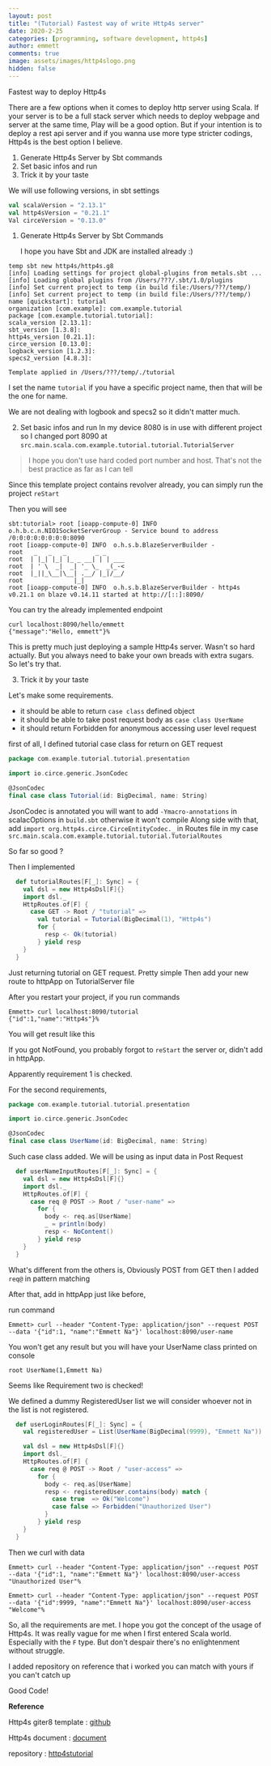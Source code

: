 ```yaml
---
layout: post
title: "(Tutorial) Fastest way of write Http4s server"
date: 2020-2-25
categories: [programming, software development, http4s]
author: emmett
comments: true
image: assets/images/http4slogo.png
hidden: false
---
```

Fastest way to deploy Http4s

There are a few options when it comes to deploy http server using Scala. If your server is to be a full stack server which needs to deploy webpage and server at the same time, Play will be a good option. But if your intention is to deploy a rest api server and if you wanna use more type stricter  codings, Http4s is the best option I believe.

1. Generate Http4s Server by Sbt commands
2. Set basic infos and run
3. Trick it by your taste

We will use following versions, in sbt settings
```scala
val scalaVersion = "2.13.1"
val http4sVersion = "0.21.1"
Val circeVersion = "0.13.0"
```

1. Generate Http4s Server by Sbt Commands

	I hope you have Sbt and JDK are installed already :)

```
temp sbt new http4s/http4s.g8
[info] Loading settings for project global-plugins from metals.sbt ...
[info] Loading global plugins from /Users/???/.sbt/1.0/plugins
[info] Set current project to temp (in build file:/Users/???/temp/)
[info] Set current project to temp (in build file:/Users/???/temp/)
name [quickstart]: tutorial
organization [com.example]: com.example.tutorial
package [com.example.tutorial.tutorial]:
scala_version [2.13.1]:
sbt_version [1.3.8]:
http4s_version [0.21.1]:
circe_version [0.13.0]:
logback_version [1.2.3]:
specs2_version [4.8.3]:

Template applied in /Users/???/temp/./tutorial

```

I set the name `tutorial` if you have a specific project name, then that will be the one for name.

We are not dealing with logbook and specs2 so it didn't matter much.

2. Set basic infos and run
In my device 8080 is in use with different project so I changed port 8090 at `src.main.scala.com.example.tutorial.tutorial.TutorialServer`

> I hope you don't use hard coded port number and host. That's not the best practice as far as I can tell

Since this template project contains revolver already, you can simply run the project `reStart`

Then you will see

```
sbt:tutorial> root [ioapp-compute-0] INFO  o.h.b.c.n.NIO1SocketServerGroup - Service bound to address /0:0:0:0:0:0:0:0:8090
root [ioapp-compute-0] INFO  o.h.s.b.BlazeServerBuilder -
root   _   _   _        _ _
root  | |_| |_| |_ _ __| | | ___
root  | ' \  _|  _| '_ \_  _(_-<
root  |_||_\__|\__| .__/ |_|/__/
root              |_|
root [ioapp-compute-0] INFO  o.h.s.b.BlazeServerBuilder - http4s v0.21.1 on blaze v0.14.11 started at http://[::]:8090/
```

You can try the already implemented endpoint

```
curl localhost:8090/hello/emmett
{"message":"Hello, emmett"}%
```

This is pretty much just deploying a sample Http4s server. Wasn't so hard actually.
But you always need to bake your own breads with extra sugars. So let's try that.

3. Trick it by your taste

Let's make some requirements.
- it should be able to return `case class` defined object
- it should be able to take post request body as `case class UserName`
- it should return Forbidden for anonymous accessing user level request

first of all, I defined tutorial case class for return on GET request
```scala
package com.example.tutorial.tutorial.presentation

import io.circe.generic.JsonCodec

@JsonCodec
final case class Tutorial(id: BigDecimal, name: String)
```

JsonCodec is annotated you will want to add `-Ymacro-annotations` in scalacOptions in `build.sbt` otherwise it won't compile
Along side with that, add `import org.http4s.circe.CirceEntityCodec._` in Routes file
in my case `src.main.scala.com.example.tutorial.tutorial.TutorialRoutes`

So far so good ?

Then I implemented
```scala
  def tutorialRoutes[F[_]: Sync] = {
    val dsl = new Http4sDsl[F]{}
    import dsl._
    HttpRoutes.of[F] {
      case GET -> Root / "tutorial" =>
        val tutorial = Tutorial(BigDecimal(1), "Http4s")
        for {
          resp <- Ok(tutorial)
        } yield resp
    }
  }
```

Just returning tutorial on GET request. Pretty simple
Then add your new route to httpApp on TutorialServer file

After you restart your project, if you run commands
```
Emmett> curl localhost:8090/tutorial
{"id":1,"name":"Http4s"}%
```
You will get result like this

If you got NotFound, you probably forgot to `reStart` the server or, didn't add in httpApp.

Apparently requirement 1 is checked.

For the second requirements,
```scala
package com.example.tutorial.tutorial.presentation

import io.circe.generic.JsonCodec

@JsonCodec
final case class UserName(id: BigDecimal, name: String)
```
Such case class added. We will be using as input data in Post Request

```scala
  def userNameInputRoutes[F[_]: Sync] = {
    val dsl = new Http4sDsl[F]{}
    import dsl._
    HttpRoutes.of[F] {
      case req @ POST -> Root / "user-name" =>
        for {
          body <- req.as[UserName]
          _ = println(body)
          resp <- NoContent()
        } yield resp
    }
  }
```
What's different from the others is, Obviously POST from GET then I added `req@` in pattern matching

After that, add in httpApp just like before,

run command
```
Emmett> curl --header "Content-Type: application/json" --request POST --data '{"id":1, "name":"Emmett Na"}' localhost:8090/user-name
```
You won't get any result but you will have your UserName class printed on console
```
root UserName(1,Emmett Na)
```

Seems like Requirement two is checked!

We defined a dummy RegisteredUser list we will consider whoever not in the list is not registered.


```scala
  def userLoginRoutes[F[_]: Sync] = {
    val registeredUser = List(UserName(BigDecimal(9999), "Emmett Na"))

    val dsl = new Http4sDsl[F]{}
    import dsl._
    HttpRoutes.of[F] {
      case req @ POST -> Root / "user-access" =>
        for {
          body <- req.as[UserName]
          resp <- registeredUser.contains(body) match {
            case true  => Ok("Welcome")
            case false => Forbidden("Unauthorized User")
          }
        } yield resp
    }
  }
```

Then we curl with data
```
Emmett> curl --header "Content-Type: application/json" --request POST --data '{"id":1, "name":"Emmett Na"}' localhost:8090/user-access
"Unauthorized User"%

Emmett> curl --header "Content-Type: application/json" --request POST --data '{"id":9999, "name":"Emmett Na"}' localhost:8090/user-access
"Welcome"%
```

So, all the requirements are met.
I hope you got the concept of the usage of Http4s. It was really vague for me when I first entered Scala world. Especially with the `F` type. But don't despair there's no enlightenment  without struggle.

I added repository on reference that i worked you can match with yours if you can't catch up

Good Code!

**Reference**

Http4s giter8 template : [github](https://github.com/http4s/http4s.g8)

Http4s document : [document](https://http4s.org/latest/)

repository : [http4stutorial](https://github.com/emmettna/http4stutorial)


